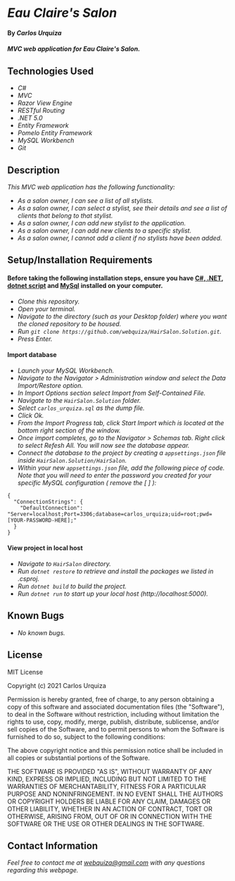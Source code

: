 # _Eau Claire's Salon_

#### By _**Carlos Urquiza**_

#### _MVC web application for Eau Claire's Salon._

## Technologies Used

* _C#_
* _MVC_
* _Razor View Engine_
* _RESTful Routing_
* _.NET 5.0_
* _Entity Framework_
* _Pomelo Entity Framework_
* _MySQL Workbench_
* _Git_

## Description

_This MVC web application has the following functionality:_

* _As a salon owner, I can see a list of all stylists._
* _As a salon owner, I can select a stylist, see their details and see a list of clients that belong to that stylist._
* _As a salon owner, I can add new stylist to the application._
* _As a salon owner, I can add new clients to a specific stylist._
* _As a salon owner, I cannot add a client if no stylists have been added._

## Setup/Installation Requirements

#### **Before taking the following installation steps, ensure you have [C#, .NET](https://www.learnhowtoprogram.com/c-and-net-part-time-c-and-react-track/getting-started-with-c/installing-c-and-net), [dotnet script](https://www.learnhowtoprogram.com/c-and-net-part-time-c-and-react-track/getting-started-with-c/installing-dotnet-script) and [MySql](https://www.learnhowtoprogram.com/c-and-net-part-time-c-and-react-track/getting-started-with-c/installing-and-configuring-mysql)    installed on your computer.** 

* _Clone this repository._
* _Open your terminal._
* _Navigate to the directory (such as your Desktop folder) where you want the cloned repository to be housed._
* _Run `git clone https://github.com/webquiza/HairSalon.Solution.git`._
* _Press Enter._

#### **Import database**

* _Launch your MySQL Workbench._
* _Navigate to the Navigator > Administration window and select the Data Import/Restore option._
* _In Import Options section select Import from Self-Contained File._
* _Navigate to the `HairSalon.Solution` folder._
* _Select `carlos_urquiza.sql` as the dump file._
* _Click Ok._
* _From the Import Progress tab, click Start Import which is located at the bottom right section of the window._
* _Once import completes, go to the Navigator > Schemas tab. Right click to select Refesh All. You will now see the database appear._
* _Connect the database to the project by creating a `appsettings.json` file inside `HairSalon.Solution/HairSalon`._
* _Within your new `appsettings.json` file, add the following piece of code. Note that you will need to enter the password you created for your specific MySQL configuration ( remove the [ ] ):_

```
{
  "ConnectionStrings": {
    "DefaultConnection": "Server=localhost;Port=3306;database=carlos_urquiza;uid=root;pwd=[YOUR-PASSWORD-HERE];"
  }
}
```
#### **View project in local host**

* _Navigate to `HairSalon` directory._
* _Run `dotnet restore` to retrieve and install the packages we listed in .csproj._
* _Run `dotnet build` to build the project._
* _Run `dotnet run` to start up your local host (http://localhost:5000)._

## Known Bugs

* _No known bugs._

## License

MIT License

Copyright (c) 2021 Carlos Urquiza

Permission is hereby granted, free of charge, to any person obtaining a copy
of this software and associated documentation files (the "Software"), to deal
in the Software without restriction, including without limitation the rights
to use, copy, modify, merge, publish, distribute, sublicense, and/or sell
copies of the Software, and to permit persons to whom the Software is
furnished to do so, subject to the following conditions:

The above copyright notice and this permission notice shall be included in all
copies or substantial portions of the Software.

THE SOFTWARE IS PROVIDED "AS IS", WITHOUT WARRANTY OF ANY KIND, EXPRESS OR
IMPLIED, INCLUDING BUT NOT LIMITED TO THE WARRANTIES OF MERCHANTABILITY,
FITNESS FOR A PARTICULAR PURPOSE AND NONINFRINGEMENT. IN NO EVENT SHALL THE
AUTHORS OR COPYRIGHT HOLDERS BE LIABLE FOR ANY CLAIM, DAMAGES OR OTHER
LIABILITY, WHETHER IN AN ACTION OF CONTRACT, TORT OR OTHERWISE, ARISING FROM,
OUT OF OR IN CONNECTION WITH THE SOFTWARE OR THE USE OR OTHER DEALINGS IN THE
SOFTWARE.

## Contact Information

_Feel free to contact me at webquiza@gmail.com with any questions regarding this webpage._